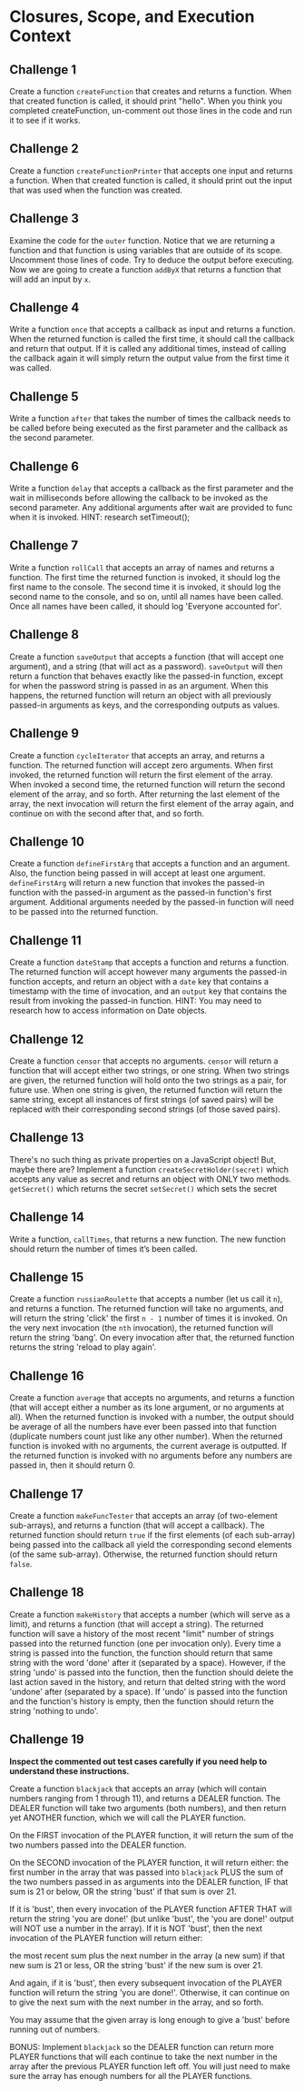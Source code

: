 # Closures, Scope, and Execution Context

## Challenge 1
Create a function `createFunction` that creates and returns a function. When that created function is called, it should print "hello". When you think you completed createFunction, un-comment out those lines in the code and run it to see if it works.

## Challenge 2
Create a function `createFunctionPrinter` that accepts one input and returns a function. When that created function is called, it should print out the input that was used when the function was created.

## Challenge 3
Examine the code for the `outer` function. Notice that we are returning a function and that function is using variables that are outside of its scope.
Uncomment those lines of code. Try to deduce the output before executing. Now we are going to create a function `addByX` that returns a function that will add an input by `x`.

## Challenge 4
Write a function `once` that accepts a callback as input and returns a function. When the returned function is called the first time, it should call the callback and return that output. If it is called any additional times, instead of calling the callback again it will simply return the output value from the first time it was called.

## Challenge 5
Write a function `after` that takes the number of times the callback needs to be called before being executed as the first parameter and the callback as the second parameter.

## Challenge 6
Write a function `delay` that accepts a callback as the first parameter and the wait in milliseconds before allowing the callback to be invoked as the second parameter. Any additional arguments after wait are provided to func when it is invoked. HINT: research setTimeout();

## Challenge 7
Write a function `rollCall` that accepts an array of names and returns a function. The first time the returned function is invoked, it should log the first name to the console. The second time it is invoked, it should log the second name to the console, and so on, until all names have been called. Once all names have been called, it should log 'Everyone accounted for'.

## Challenge 8
Create a function `saveOutput` that accepts a function (that will accept one argument), and a string (that will act as a password). `saveOutput` will then return a function that behaves exactly like the passed-in function, except for when the password string is passed in as an argument. When this happens, the returned function will return an object with all previously passed-in arguments as keys, and the corresponding outputs as values.

## Challenge 9
Create a function `cycleIterator` that accepts an array, and returns a function. The returned function will accept zero arguments. When first invoked, the returned function will return the first element of the array. When invoked a second time, the returned function will return the second element of the array, and so forth. After returning the last element of the array, the next invocation will return the first element of the array again, and continue on with the second after that, and so forth.

## Challenge 10
Create a function `defineFirstArg` that accepts a function and an argument. Also, the function being passed in will accept at least one argument. `defineFirstArg` will return a new function that invokes the passed-in function with the passed-in argument as the passed-in function's first argument. Additional arguments needed by the passed-in function will need to be passed into the returned function.

## Challenge 11
Create a function `dateStamp` that accepts a function and returns a function. The returned function will accept however many arguments the passed-in function accepts, and return an object with a `date` key that contains a timestamp with the time of invocation, and an `output` key that contains the result from invoking the passed-in function. HINT: You may need to research how to access information on Date objects.

## Challenge 12 
Create a function `censor` that accepts no arguments. `censor` will return a function that will accept either two strings, or one string. When two strings are given, the returned function will hold onto the two strings as a pair, for future use. When one string is given, the returned function will return the same string, except all instances of first strings (of saved pairs) will be replaced with their corresponding second strings (of those saved pairs).

## Challenge 13
There's no such thing as private properties on a JavaScript object! But, maybe there are? Implement a function `createSecretHolder(secret)` which accepts any value as secret and returns an object with ONLY two methods. `getSecret()` which returns the secret `setSecret()` which sets the secret

## Challenge 14
Write a function, `callTimes`, that returns a new function. The new function should return the number of times it’s been called.

## Challenge 15
Create a function `russianRoulette` that accepts a number (let us call it `n`), and returns a function. The returned function will take no arguments, and will return the string 'click' the first `n - 1` number of times it is invoked. On the very next invocation (the `nth` invocation), the returned function will return the string 'bang'. On every invocation after that, the returned function returns the string 'reload to play again'.

## Challenge 16
Create a function `average` that accepts no arguments, and returns a function (that will accept either a number as its lone argument, or no arguments at all). When the returned function is invoked with a number, the output should be average of all the numbers have ever been passed into that function (duplicate numbers count just like any other number). When the returned function is invoked with no arguments, the current average is outputted. If the returned function is invoked with no arguments before any numbers are passed in, then it should return 0.

## Challenge 17
Create a function `makeFuncTester` that accepts an array (of two-element sub-arrays), and returns a function (that will accept a callback). The returned function should return `true` if the first elements (of each sub-array) being passed into the callback all yield the corresponding second elements (of the same sub-array). Otherwise, the returned function should return `false`.

## Challenge 18
Create a function `makeHistory` that accepts a number (which will serve as a limit), and returns a function (that will accept a string). The returned function will save a history of the most recent "limit" number of strings passed into the returned function (one per invocation only). Every time a string is passed into the function, the function should return that same string with the word 'done' after it (separated by a space). However, if the string 'undo' is passed into the function, then the function should delete the last action saved in the history, and return that delted string with the word 'undone' after (separated by a space). If 'undo' is passed into the function and the function's history is empty, then the function should return the string 'nothing to undo'.

## Challenge 19

__Inspect the commented out test cases carefully if you need help to understand these instructions.__  

Create a function `blackjack` that accepts an array (which will contain numbers ranging from 1 through 11), and returns a DEALER function. The DEALER function will take two arguments (both numbers), and then return yet ANOTHER function, which we will call the PLAYER function.

On the FIRST invocation of the PLAYER function, it will return the sum of the two numbers passed into the DEALER function.

On the SECOND invocation of the PLAYER function, it will return either:
the first number in the array that was passed into `blackjack` PLUS the sum of the two numbers passed in as arguments into the DEALER function, IF that sum is 21 or below, OR
the string 'bust' if that sum is over 21.

If it is 'bust', then every invocation of the PLAYER function AFTER THAT will return the string 'you are done!' (but unlike 'bust', the 'you are done!' output will NOT use a number in the array). If it is NOT 'bust', then the next invocation of the PLAYER function will return either:

the most recent sum plus the next number in the array (a new sum) if that new sum is 21 or less, OR
the string 'bust' if the new sum is over 21.

And again, if it is 'bust', then every subsequent invocation of the PLAYER function will return the string 'you are done!'. Otherwise, it can continue on to give the next sum with the next number in the array, and so forth.

You may assume that the given array is long enough to give a 'bust' before running out of numbers.

BONUS: Implement `blackjack` so the DEALER function can return more PLAYER functions that will each continue to take the next number in the array after the previous PLAYER function left off. You will just need to make sure the array has enough numbers for all the PLAYER functions.
